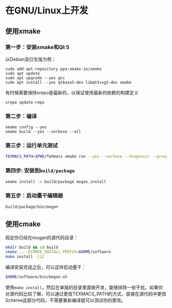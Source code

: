 # 在GNU/Linux上开发

## 使用xmake
### 第一步：安装xmake和Qt 5
以Debian及衍生版为例：
```
sudo add-apt-repository ppa:xmake-io/xmake
sudo apt update
sudo apt upgrade --yes gcc
sudo apt install --yes qtbase5-dev libqt5svg5-dev xmake
```

有时候需要保持xrepo是最新的，以保证使用最新的依赖的构建定义
```
xrepo update-repo
```

### 第二步：编译
```
xmake config --yes
xmake build --yes --verbose --all
```

### 第三步：运行单元测试
``` bash
TEXMACS_PATH=$PWD/TeXmacs xmake run --yes --verbose --diagnosis --group=tests
```

### 第四步: 安装到`build/package`
``` bash
xmake install -o build/package mogan_install
```

### 第五步：启动墨干编辑器
``` bash
build/package/bin/mogan
```

## 使用cmake
假定你已经在mogan的源代码目录：
``` bash
mkdir build && cd build
cmake .. -DCMAKE_INSTALL_PREFIX=$HOME/software
make install -j12
```

编译安装完成之后，可以这样启动墨干：
``` bash
$HOME/software/bin/mogan.sh
```

使用`make install`，然后在单独的目录里面做开发，能够排除一些干扰。如果你对源代码比较了解，可以通过更改TEXMACS_PATH的方式，直接在源代码中更改Scheme这部分代码，不需要重新编译就可以测试你的更改。

